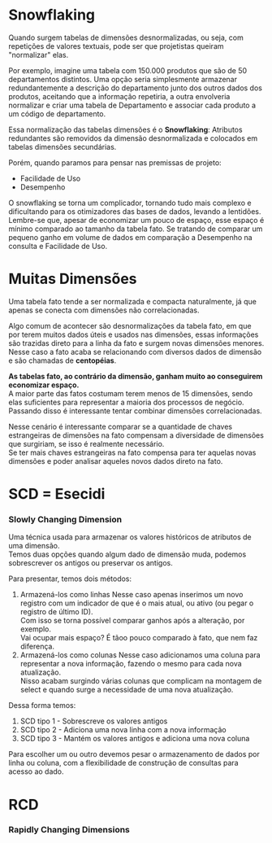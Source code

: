 # Snowflaking
Quando surgem tabelas de dimensões desnormalizadas, ou seja, com repetições de valores textuais, pode ser que projetistas queiram "normalizar" elas.  
  
Por exemplo, imagine uma tabela com 150.000 produtos que são de 50 departamentos distintos. Uma opção seria simplesmente armazenar redundantemente a descrição do departamento junto dos outros dados dos produtos, aceitando que a informação repetiria, a outra envolveria normalizar e criar uma tabela de Departamento e associar cada produto a um código de departamento.  
  
Essa normalização das tabelas dimensões é o **Snowflaking**: Atributos redundantes são removidos da dimensão desnormalizada e colocados em tabelas dimensões secundárias.  
  
Porém, quando paramos para pensar nas premissas de projeto:
* Facilidade de Uso
* Desempenho  
  
O snowflaking se torna um complicador, tornando tudo mais complexo e dificultando para os otimizadores das bases de dados, levando a lentidões.  
Lembre-se que, apesar de economizar um pouco de espaço, esse espaço é mínimo comparado ao tamanho da tabela fato. Se tratando de comparar um pequeno ganho em volume de dados em comparação a Desempenho na consulta e Facilidade de Uso.

# Muitas Dimensões
Uma tabela fato tende a ser normalizada e compacta naturalmente, já que apenas se conecta com dimensões não correlacionadas.  
  
Algo comum de acontecer são desnormalizações da tabela fato, em que por terem muitos dados úteis e usados nas dimensões, essas informações são trazidas direto para a linha da fato e surgem novas dimensões menores.  
Nesse caso a fato acaba se relacionando com diversos dados de dimensão e são chamadas de **centopéias**.  
  
**As tabelas fato, ao contrário da dimensão, ganham muito ao conseguirem economizar espaço.**  
A maior parte das fatos costumam terem menos de 15 dimensões, sendo elas suficientes para representar a maioria dos processos de negócio. Passando disso é interessante tentar combinar dimensões correlacionadas.  
  
Nesse cenário é interessante comparar se a quantidade de chaves estrangeiras de dimensões na fato compensam a diversidade de dimensões que surgiriam, se isso é realmente necessário.  
Se ter mais chaves estrangeiras na fato compensa para ter aquelas novas dimensões e poder analisar aqueles novos dados direto na fato.

# SCD = Esecidi
### Slowly Changing Dimension
Uma técnica usada para armazenar os valores históricos de atributos de uma dimensão.  
Temos duas opções quando algum dado de dimensão muda, podemos sobrescrever os antigos ou preservar os antigos.  
  
Para presentar, temos dois métodos:
1. Armazená-los como linhas
    Nesse caso apenas inserimos um novo registro com um indicador de que é o mais atual, ou ativo (ou pegar o registro de último ID).  
    Com isso se torna possível comparar ganhos após a alteração, por exemplo.  
    Vai ocupar mais espaço? É tãoo pouco comparado à fato, que nem faz diferença.  
2. Armazená-los como colunas
    Nesse caso adicionamos uma coluna para representar a nova informação, fazendo o mesmo para cada nova atualização.  
    Nisso acabam surgindo várias colunas que complicam na montagem de select e quando surge a necessidade de uma nova atualização.  
  
Dessa forma temos:
1. SCD tipo 1 - Sobrescreve os valores antigos
2. SCD tipo 2 - Adiciona uma nova linha com a nova informação
3. SCD tipo 3 - Mantém os valores antigos e adiciona uma nova coluna
  
Para escolher um ou outro devemos pesar o armazenamento de dados por linha ou coluna, com a flexibilidade de construção de consultas para acesso ao dado.
  
# RCD
### Rapidly Changing Dimensions